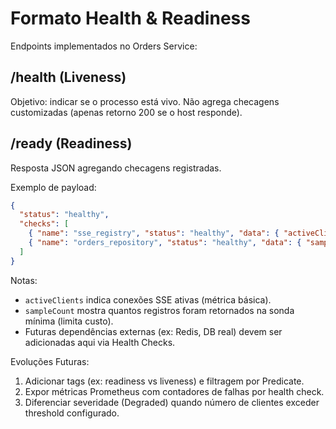 # Formato Health & Readiness

Endpoints implementados no Orders Service:

## /health (Liveness)
Objetivo: indicar se o processo está vivo. Não agrega checagens customizadas (apenas retorno 200 se o host responde).

## /ready (Readiness)
Resposta JSON agregando checagens registradas.

Exemplo de payload:
```json
{
  "status": "healthy",
  "checks": [
    { "name": "sse_registry", "status": "healthy", "data": { "activeClients": 0 } },
    { "name": "orders_repository", "status": "healthy", "data": { "sampleCount": 0 } }
  ]
}
```

Notas:
* `activeClients` indica conexões SSE ativas (métrica básica).
* `sampleCount` mostra quantos registros foram retornados na sonda mínima (limita custo).
* Futuras dependências externas (ex: Redis, DB real) devem ser adicionadas aqui via Health Checks.

Evoluções Futuras:
1. Adicionar tags (ex: readiness vs liveness) e filtragem por Predicate.
2. Expor métricas Prometheus com contadores de falhas por health check.
3. Diferenciar severidade (Degraded) quando número de clientes exceder threshold configurado.
